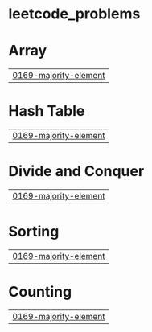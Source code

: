 # leetcode_problems


# Array
|  |
| ------- |
| [0169-majority-element](https://github.com/amritr42/leetcode_problems/tree/master/0169-majority-element) |
# Hash Table
|  |
| ------- |
| [0169-majority-element](https://github.com/amritr42/leetcode_problems/tree/master/0169-majority-element) |
# Divide and Conquer
|  |
| ------- |
| [0169-majority-element](https://github.com/amritr42/leetcode_problems/tree/master/0169-majority-element) |
# Sorting
|  |
| ------- |
| [0169-majority-element](https://github.com/amritr42/leetcode_problems/tree/master/0169-majority-element) |
# Counting
|  |
| ------- |
| [0169-majority-element](https://github.com/amritr42/leetcode_problems/tree/master/0169-majority-element) |